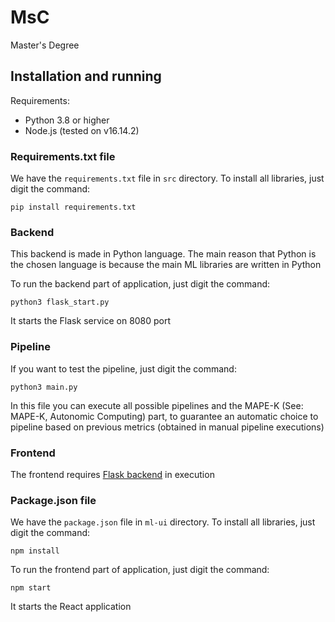 # MsC
Master's Degree

## Installation and running

Requirements:
- Python 3.8 or higher
- Node.js (tested on v16.14.2)

### Requirements.txt file

We have the `requirements.txt` file in `src` directory. To install all libraries, just digit the command:

```pip install requirements.txt```

### Backend

This backend is made in Python language. The main reason that Python is the chosen language is because the main ML libraries are written in Python

To run the backend part of application, just digit the command:

```python3 flask_start.py```

It starts the Flask service on 8080 port

### Pipeline

If you want to test the pipeline, just digit the command:

```python3 main.py```

In this file you can execute all possible pipelines and the MAPE-K (See: MAPE-K, Autonomic Computing) part, to guarantee an automatic choice to pipeline based on previous metrics (obtained in manual pipeline executions)

### Frontend

The frontend requires [Flask backend](#Backend) in execution

### Package.json file

We have the `package.json` file in `ml-ui` directory. To install all libraries, just digit the command:

```npm install```

To run the frontend part of application, just digit the command:

```npm start```

It starts the React application
